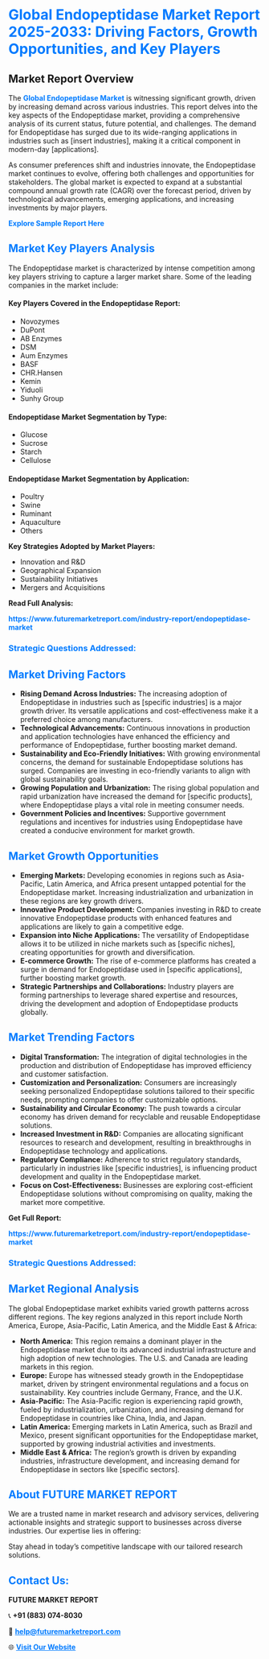 <h1 style="color: #007BFF;">Global Endopeptidase Market Report 2025-2033: Driving Factors, Growth Opportunities, and Key Players</h1>

<section id="overview">
<h2>Market Report Overview</h2>
<p>The <a href="https://www.futuremarketreport.com/industry-report/endopeptidase-market" style="color: #007BFF; text-decoration: none;"><strong>Global Endopeptidase Market</strong></a> is witnessing significant growth, driven by increasing demand across various industries. This report delves into the key aspects of the Endopeptidase market, providing a comprehensive analysis of its current status, future potential, and challenges. The demand for Endopeptidase has surged due to its wide-ranging applications in industries such as [insert industries], making it a critical component in modern-day [applications].</p>
<p>As consumer preferences shift and industries innovate, the Endopeptidase market continues to evolve, offering both challenges and opportunities for stakeholders. The global market is expected to expand at a substantial compound annual growth rate (CAGR) over the forecast period, driven by technological advancements, emerging applications, and increasing investments by major players.</p>
</section>

<section id="overview">
<p><a href="https://www.futuremarketreport.com/request-sample/reportId=36837" style="color: #007BFF; text-decoration: none;"><strong>Explore Sample Report Here</strong></a></p>
</section>

<section id="key-players">
<h2 style="color: #007BFF;">Market Key Players Analysis</h2>
<p>The Endopeptidase market is characterized by intense competition among key players striving to capture a larger market share. Some of the leading companies in the market include:</p>
<h4>Key Players Covered in the Endopeptidase Report:</h4>
<ul><li>Novozymes</li><li>DuPont</li><li>AB Enzymes</li><li>DSM</li><li>Aum Enzymes</li><li>BASF</li><li>CHR.Hansen</li><li>Kemin</li><li>Yiduoli</li><li>Sunhy Group</li></ul>
<h4>Endopeptidase Market Segmentation by Type:</h4>
<ul><li>Glucose</li><li>Sucrose</li><li>Starch</li><li>Cellulose</li></ul>

<h4>Endopeptidase Market Segmentation by Application:</h4>
<ul><li>Poultry</li><li>Swine</li><li>Ruminant</li><li>Aquaculture</li><li>Others</li></ul>
<p><strong>Key Strategies Adopted by Market Players:</strong></p>
<ul>
<li>Innovation and R&D</li>
<li>Geographical Expansion</li>
<li>Sustainability Initiatives</li>
<li>Mergers and Acquisitions</li>
</ul>
</section>

<section>
<p><strong>Read Full Analysis: </strong></p><a href="https://www.futuremarketreport.com/industry-report/endopeptidase-market" style="color: #007BFF; text-decoration: none;"><strong>https://www.futuremarketreport.com/industry-report/endopeptidase-market</strong></a>
<h3 style="color: #007BFF;">Strategic Questions Addressed:</h3>
</section>

<section id="driving-factors">
<h2 style="color: #007BFF;">Market Driving Factors</h2>
<ul>
<li><strong>Rising Demand Across Industries:</strong> The increasing adoption of Endopeptidase in industries such as [specific industries] is a major growth driver. Its versatile applications and cost-effectiveness make it a preferred choice among manufacturers.</li>
<li><strong>Technological Advancements:</strong> Continuous innovations in production and application technologies have enhanced the efficiency and performance of Endopeptidase, further boosting market demand.</li>
<li><strong>Sustainability and Eco-Friendly Initiatives:</strong> With growing environmental concerns, the demand for sustainable Endopeptidase solutions has surged. Companies are investing in eco-friendly variants to align with global sustainability goals.</li>
<li><strong>Growing Population and Urbanization:</strong> The rising global population and rapid urbanization have increased the demand for [specific products], where Endopeptidase plays a vital role in meeting consumer needs.</li>
<li><strong>Government Policies and Incentives:</strong> Supportive government regulations and incentives for industries using Endopeptidase have created a conducive environment for market growth.</li>
</ul>
</section>

<section id="growth-opportunities">
<h2 style="color: #007BFF;">Market Growth Opportunities</h2>
<ul>
<li><strong>Emerging Markets:</strong> Developing economies in regions such as Asia-Pacific, Latin America, and Africa present untapped potential for the Endopeptidase market. Increasing industrialization and urbanization in these regions are key growth drivers.</li>
<li><strong>Innovative Product Development:</strong> Companies investing in R&D to create innovative Endopeptidase products with enhanced features and applications are likely to gain a competitive edge.</li>
<li><strong>Expansion into Niche Applications:</strong> The versatility of Endopeptidase allows it to be utilized in niche markets such as [specific niches], creating opportunities for growth and diversification.</li>
<li><strong>E-commerce Growth:</strong> The rise of e-commerce platforms has created a surge in demand for Endopeptidase used in [specific applications], further boosting market growth.</li>
<li><strong>Strategic Partnerships and Collaborations:</strong> Industry players are forming partnerships to leverage shared expertise and resources, driving the development and adoption of Endopeptidase products globally.</li>
</ul>
</section>

<section id="trending-factors">
<h2 style="color: #007BFF;">Market Trending Factors</h2>
<ul>
<li><strong>Digital Transformation:</strong> The integration of digital technologies in the production and distribution of Endopeptidase has improved efficiency and customer satisfaction.</li>
<li><strong>Customization and Personalization:</strong> Consumers are increasingly seeking personalized Endopeptidase solutions tailored to their specific needs, prompting companies to offer customizable options.</li>
<li><strong>Sustainability and Circular Economy:</strong> The push towards a circular economy has driven demand for recyclable and reusable Endopeptidase solutions.</li>
<li><strong>Increased Investment in R&D:</strong> Companies are allocating significant resources to research and development, resulting in breakthroughs in Endopeptidase technology and applications.</li>
<li><strong>Regulatory Compliance:</strong> Adherence to strict regulatory standards, particularly in industries like [specific industries], is influencing product development and quality in the Endopeptidase market.</li>
<li><strong>Focus on Cost-Effectiveness:</strong> Businesses are exploring cost-efficient Endopeptidase solutions without compromising on quality, making the market more competitive.</li>
</ul>
</section>

<section>
<p><strong>Get Full Report: </strong></p><a href="https://www.futuremarketreport.com/industry-report/endopeptidase-market" style="color: #007BFF; text-decoration: none;"><strong>https://www.futuremarketreport.com/industry-report/endopeptidase-market</strong></a>
<h3 style="color: #007BFF;">Strategic Questions Addressed:</h3>
</section>


<section id="regional-analysis">
<h2 style="color: #007BFF;">Market Regional Analysis</h2>
<p>The global Endopeptidase market exhibits varied growth patterns across different regions. The key regions analyzed in this report include North America, Europe, Asia-Pacific, Latin America, and the Middle East & Africa:</p>
<ul>
<li><strong>North America:</strong> This region remains a dominant player in the Endopeptidase market due to its advanced industrial infrastructure and high adoption of new technologies. The U.S. and Canada are leading markets in this region.</li>
<li><strong>Europe:</strong> Europe has witnessed steady growth in the Endopeptidase market, driven by stringent environmental regulations and a focus on sustainability. Key countries include Germany, France, and the U.K.</li>
<li><strong>Asia-Pacific:</strong> The Asia-Pacific region is experiencing rapid growth, fueled by industrialization, urbanization, and increasing demand for Endopeptidase in countries like China, India, and Japan.</li>
<li><strong>Latin America:</strong> Emerging markets in Latin America, such as Brazil and Mexico, present significant opportunities for the Endopeptidase market, supported by growing industrial activities and investments.</li>
<li><strong>Middle East & Africa:</strong> The region’s growth is driven by expanding industries, infrastructure development, and increasing demand for Endopeptidase in sectors like [specific sectors].</li>
</ul>
</section>

<footer>
<h2 style="color: #007BFF;">About FUTURE MARKET REPORT</h2>
<p>We are a trusted name in market research and advisory services, delivering actionable insights and strategic support to businesses across diverse industries. Our expertise lies in offering:</p>

<p>Stay ahead in today’s competitive landscape with our tailored research solutions.</p>

<h2 style="color: #007BFF;">Contact Us:</h2>
<p><strong>FUTURE MARKET REPORT</strong></p>
<p>📞 <strong>+91 (883) 074-8030</strong></p>
<p>📧 <strong><a href="mailto:help@futuremarketreport.com" style="color: #007BFF;">help@futuremarketreport.com</a></strong></p>
<p>🌐 <strong><a href="https://www.futuremarketreport.com/" style="color: #007BFF;">Visit Our Website</a></strong></p>
</footer>